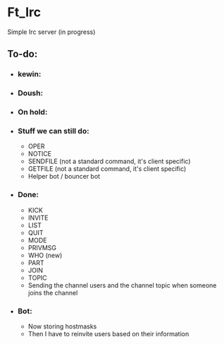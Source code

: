 # Ft_Irc
Simple Irc server (in progress)


## To-do:
- ### kewin:

- ### Doush:
     
- ### On hold:

- ### Stuff we can still do:
  - OPER
  - NOTICE
  - SENDFILE (not a standard command, it's client specific)
  - GETFILE (not a standard command, it's client specific)
  - Helper bot / bouncer bot

- ### Done:
  - KICK
  - INVITE
  - LIST
  - QUIT
  - MODE
  - PRIVMSG
  - WHO (new)
  - PART
  - JOIN
  - TOPIC
  - Sending the channel users and the channel topic when someone joins the channel

- ### Bot:
  - Now storing hostmasks
  - Then I have to reinvite users based on their information